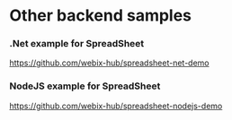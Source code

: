 Other backend samples
=====================


### .Net example for SpreadSheet

https://github.com/webix-hub/spreadsheet-net-demo


### NodeJS example for SpreadSheet

https://github.com/webix-hub/spreadsheet-nodejs-demo